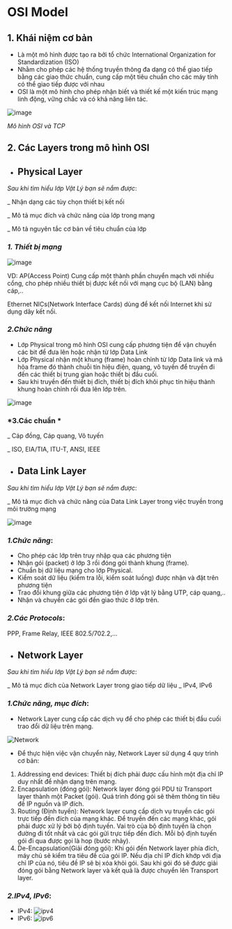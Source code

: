 # OSI Model

## 1. Khái niệm cơ bản
* Là một mô hình được tạo ra bởi tổ chức International Organization for Standardization (ISO) 
* Nhằm cho phép các hệ thống truyền thông đa dạng có thể giao tiếp bằng các giao thức chuẩn, cung cấp một tiêu chuẩn cho các máy tính có thể giao tiếp được với nhau
* OSI là một mô hình cho phép nhận biết và thiết kế một kiến trúc mạng linh động, vững chắc và có khả năng liên tác.

![image](https://raw.githubusercontent.com/vinhducnguyen1708/Internship-VNPT-IT/master/images/osiandtcp.png)

*Mô hình OSI và TCP*


## 2. Các Layers trong mô hình OSI
  
 * ## **Physical Layer**
*Sau khi tìm hiểu lớp Vật Lý bạn sẽ nắm được*:

_ Nhận dạng các tùy chọn thiết bị kết nối

_ Mô tả mục đích và chức năng của lớp trong mạng

_ Mô tả nguyên tắc cơ bản về tiêu chuẩn của lớp

### *1. Thiết bị mạng*
![image](https://raw.githubusercontent.com/vinhducnguyen1708/Internship-VNPT-IT/master/images/Physical1.png)

VD: AP(Access Point) Cung cấp một thành phần chuyển mạch với nhiều cổng, cho phép nhiều thiết bị được kết nối với mạng cục bộ (LAN) bằng cáp,..

Ethernet NICs(Network Interface Cards) dùng để kết nối Internet khi sử dụng dây kết nối.

### *2.Chức năng*

* Lớp Physical trong mô hình OSI cung cấp phương tiện để vận chuyển các bit để đưa lên hoặc nhận từ lớp Data Link
* Lớp Physical nhận một khung (frame) hoàn chỉnh từ lớp Data link và mã hõa frame đó thành chuỗi tín hiệu điện, quang, vô tuyến để truyền đi đến các thiết bị trung gian hoặc thiết bị đầu cuối.
* Sau khi truyền đến thiết bị đích, thiết bị đích khôi phục tín hiệu thành khung hoàn chỉnh rồi đưa lên lớp trên.

![image](https://raw.githubusercontent.com/vinhducnguyen1708/Internship-VNPT-IT/master/images/Physical2.png)

### *3.Các chuẩn *
_ Cáp đồng, Cáp quang, Vô tuyến

_ ISO, EIA/TIA, ITU-T, ANSI, IEEE



 * ## **Data Link Layer**
*Sau khi tìm hiểu lớp Vật Lý bạn sẽ nắm được*:

_ Mô tả mục đích và chức năng của Data Link Layer trong việc truyền trong môi trường mạng

![image](https://raw.githubusercontent.com/vinhducnguyen1708/Internship-VNPT-IT/master/images/datalink.png)


### *1.Chức năng*:
* Cho phép các lớp trên truy nhập qua các phương tiện
* Nhận gói (packet) ở lớp 3 rồi đóng gói thành khung (frame).
* Chuẩn bị dữ liệu mạng cho lớp Physical.
* Kiểm soát dữ liệu (kiểm tra lỗi, kiểm soát luồng) được nhận và đặt trên phương tiện
* Trao đổi khung giữa các phương tiện ở lớp vật lý bằng UTP, cáp quang,..
* Nhận và chuyển các gói đến giao thức ở lớp trên.
### *2.Các Protocols*:
PPP, Frame Relay, IEEE 802.5/702.2,...


 * ## **Network Layer**
 *Sau khi tìm hiểu lớp Vật Lý bạn sẽ nắm được*:
 
 _ Mô tả mục đích của Network Layer trong giao tiếp dữ liệu
 _ IPv4, IPv6
 ### *1.Chức năng, mục đích*:
 * Network Layer cung cấp các dịch vụ để cho phép các thiết bị đầu cuối trao đổi dữ liệu trên mạng. 

![Network](https://raw.githubusercontent.com/vinhducnguyen1708/Internship-VNPT-IT/master/images/Network.png)

 * Để thực hiện việc vận chuyển này, Network Layer sử dụng 4 quy trình cơ bản:
 1. Addressing end devices: Thiết bị đích phải được cấu hình một địa chỉ IP duy nhất để nhận dạng trên mạng.
 2. Encapsulation (đóng gói): Network layer đóng gói PDU từ Transport layer thành một Packet (gói). Quá trình đóng gói sẽ thêm thông tin tiêu đề IP nguồn và IP đích.
 3. Routing (Định tuyến): Network layer cung cấp dịch vụ truyền các gói trực tiếp đến đích của mạng khác. Để truyền đến các mạng khác, gói phải được xử lý bởi bộ định tuyến. Vai trò của bộ định tuyến là chọn đường đi tốt nhất và các gói gửi trực tiếp đến đích. Mỗi bộ định tuyến gói đi qua được gọi là hop (bước nhảy).
 4. De-Encapsulation(Giải đóng gói): Khi gói đến Network layer phía đích, máy chủ sẽ kiểm tra tiêu đề của gói IP. Nếu địa chỉ IP đích khớp với địa chỉ IP của nó, tiêu đề IP sẽ bị xóa khỏi gói. Sau khi gói đó sẽ được giải đóng gói bằng Network layer và kết quả là được chuyển lên Transport layer.

 ### *2.IPv4, IPv6*:
* IPv4:
![ipv4](https://raw.githubusercontent.com/vinhducnguyen1708/Internship-VNPT-IT/master/images/Network1.png)
* IPv6:
![ipv6](https://raw.githubusercontent.com/vinhducnguyen1708/Internship-VNPT-IT/master/images/Network2.png)


